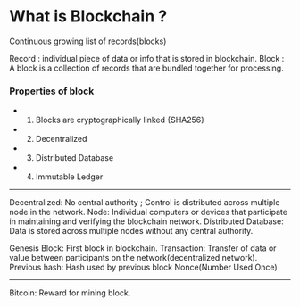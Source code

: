 # What is Blockchain ?
Continuous growing list of records(blocks)

Record : individual piece of data or info that is stored in blockchain.
Block : A block is a collection of records that are bundled together for processing.

### Properties of block
- 1. Blocks are cryptographically linked {SHA256}
- 2. Decentralized
- 3. Distributed Database
- 4. Immutable Ledger

---
Decentralized: No central authority ; Control is distributed across multiple node in the network.
Node: Individual computers or devices that participate in maintaining and verifying the blockchain network.
Distributed Database: Data is stored across multiple nodes without any central authority.
<!--TODO: Q: How do they participates?-->
Genesis Block: First block in blockchain.
Transaction: Transfer  of data or value between participants on the network(decentralized network).
Previous hash: Hash used by previous block
Nonce(Number Used Once)

---
Bitcoin: Reward for mining block.
